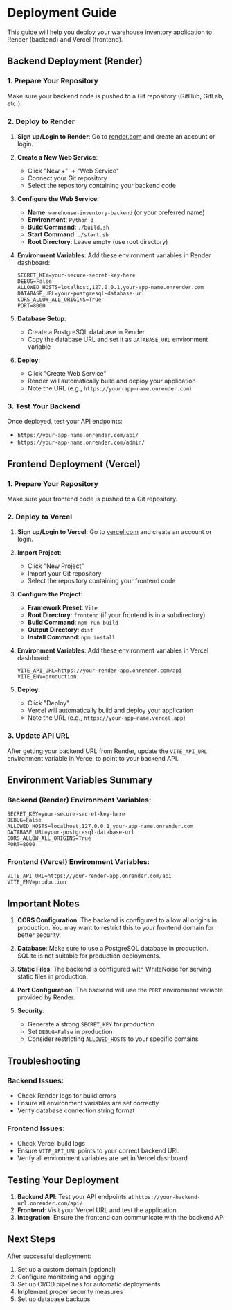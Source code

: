 # Deployment Guide

This guide will help you deploy your warehouse inventory application to Render (backend) and Vercel (frontend).

## Backend Deployment (Render)

### 1. Prepare Your Repository

Make sure your backend code is pushed to a Git repository (GitHub, GitLab, etc.).

### 2. Deploy to Render

1. **Sign up/Login to Render**: Go to [render.com](https://render.com) and create an account or login.

2. **Create a New Web Service**:
   - Click "New +" → "Web Service"
   - Connect your Git repository
   - Select the repository containing your backend code

3. **Configure the Web Service**:
   - **Name**: `warehouse-inventory-backend` (or your preferred name)
   - **Environment**: `Python 3`
   - **Build Command**: `./build.sh`
   - **Start Command**: `./start.sh`
   - **Root Directory**: Leave empty (use root directory)

4. **Environment Variables**:
   Add these environment variables in Render dashboard:
   ```
   SECRET_KEY=your-secure-secret-key-here
   DEBUG=False
   ALLOWED_HOSTS=localhost,127.0.0.1,your-app-name.onrender.com
   DATABASE_URL=your-postgresql-database-url
   CORS_ALLOW_ALL_ORIGINS=True
   PORT=8000
   ```

5. **Database Setup**:
   - Create a PostgreSQL database in Render
   - Copy the database URL and set it as `DATABASE_URL` environment variable

6. **Deploy**:
   - Click "Create Web Service"
   - Render will automatically build and deploy your application
   - Note the URL (e.g., `https://your-app-name.onrender.com`)

### 3. Test Your Backend

Once deployed, test your API endpoints:
- `https://your-app-name.onrender.com/api/`
- `https://your-app-name.onrender.com/admin/`

## Frontend Deployment (Vercel)

### 1. Prepare Your Repository

Make sure your frontend code is pushed to a Git repository.

### 2. Deploy to Vercel

1. **Sign up/Login to Vercel**: Go to [vercel.com](https://vercel.com) and create an account or login.

2. **Import Project**:
   - Click "New Project"
   - Import your Git repository
   - Select the repository containing your frontend code

3. **Configure the Project**:
   - **Framework Preset**: `Vite`
   - **Root Directory**: `frontend` (if your frontend is in a subdirectory)
   - **Build Command**: `npm run build`
   - **Output Directory**: `dist`
   - **Install Command**: `npm install`

4. **Environment Variables**:
   Add these environment variables in Vercel dashboard:
   ```
   VITE_API_URL=https://your-render-app.onrender.com/api
   VITE_ENV=production
   ```

5. **Deploy**:
   - Click "Deploy"
   - Vercel will automatically build and deploy your application
   - Note the URL (e.g., `https://your-app-name.vercel.app`)

### 3. Update API URL

After getting your backend URL from Render, update the `VITE_API_URL` environment variable in Vercel to point to your backend API.

## Environment Variables Summary

### Backend (Render) Environment Variables:
```
SECRET_KEY=your-secure-secret-key-here
DEBUG=False
ALLOWED_HOSTS=localhost,127.0.0.1,your-app-name.onrender.com
DATABASE_URL=your-postgresql-database-url
CORS_ALLOW_ALL_ORIGINS=True
PORT=8000
```

### Frontend (Vercel) Environment Variables:
```
VITE_API_URL=https://your-render-app.onrender.com/api
VITE_ENV=production
```

## Important Notes

1. **CORS Configuration**: The backend is configured to allow all origins in production. You may want to restrict this to your frontend domain for better security.

2. **Database**: Make sure to use a PostgreSQL database in production. SQLite is not suitable for production deployments.

3. **Static Files**: The backend is configured with WhiteNoise for serving static files in production.

4. **Port Configuration**: The backend will use the `PORT` environment variable provided by Render.

5. **Security**: 
   - Generate a strong `SECRET_KEY` for production
   - Set `DEBUG=False` in production
   - Consider restricting `ALLOWED_HOSTS` to your specific domains

## Troubleshooting

### Backend Issues:
- Check Render logs for build errors
- Ensure all environment variables are set correctly
- Verify database connection string format

### Frontend Issues:
- Check Vercel build logs
- Ensure `VITE_API_URL` points to your correct backend URL
- Verify all environment variables are set in Vercel dashboard

## Testing Your Deployment

1. **Backend API**: Test your API endpoints at `https://your-backend-url.onrender.com/api/`
2. **Frontend**: Visit your Vercel URL and test the application
3. **Integration**: Ensure the frontend can communicate with the backend API

## Next Steps

After successful deployment:
1. Set up a custom domain (optional)
2. Configure monitoring and logging
3. Set up CI/CD pipelines for automatic deployments
4. Implement proper security measures
5. Set up database backups 